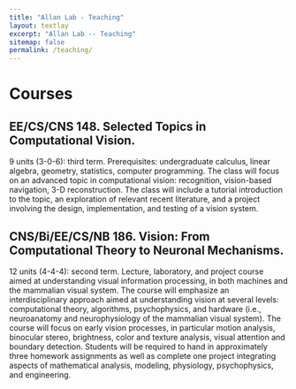 ```yaml
---
title: "Allan Lab - Teaching"
layout: textlay
excerpt: "Allan Lab -- Teaching"
sitemap: false
permalink: /teaching/
---
```


# Courses

## EE/CS/CNS 148. Selected Topics in Computational Vision. 
9 units (3-0-6): third term. Prerequisites: undergraduate calculus, linear algebra, geometry, statistics, computer programming. The class will focus on an advanced topic in computational vision: recognition, vision-based navigation, 3-D reconstruction. The class will include a tutorial introduction to the topic, an exploration of relevant recent literature, and a project involving the design, implementation, and testing of a vision system.

## CNS/Bi/EE/CS/NB 186. Vision: From Computational Theory to Neuronal Mechanisms.
12 units (4-4-4): second term. Lecture, laboratory, and project course aimed at understanding visual information processing, in both machines and the mammalian visual system. The course will emphasize an interdisciplinary approach aimed at understanding vision at several levels: computational theory, algorithms, psychophysics, and hardware (i.e., neuroanatomy and neurophysiology of the mammalian visual system). The course will focus on early vision processes, in particular motion analysis, binocular stereo, brightness, color and texture analysis, visual attention and boundary detection. Students will be required to hand in approximately three homework assignments as well as complete one project integrating aspects of mathematical analysis, modeling, physiology, psychophysics, and engineering.
